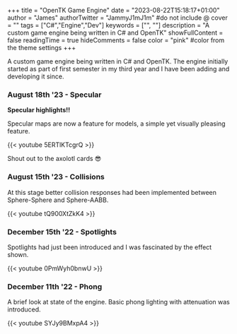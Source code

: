 +++
title = "OpenTK Game Engine"
date = "2023-08-22T15:18:17+01:00"
author = "James"
authorTwitter = "JammyJ1mJ1m" #do not include @
cover = ""
tags = ["C#","Engine","Dev"]
keywords = ["", ""]
description = "A custom game engine being written in C# and OpenTK"
showFullContent = false
readingTime = true
hideComments = false
color = "pink" #color from the theme settings
+++

A custom game engine being written in C# and OpenTK.
The engine initially started as part of first semester in my third year and I have been adding and developing it since.

### August 18th '23 - Specular
**Specular highlights!!**

Specular maps are now a feature for models, a simple yet visually pleasing feature. 

{{< youtube 5ERTlKTcgrQ >}}

Shout out to the axolotl cards 😎


### August 15th '23 - Collisions
At this stage better collision responses had been implemented between Sphere-Sphere and Sphere-AABB.

{{< youtube tQ900XtZkK4 >}}


### December 15th '22 - Spotlights
Spotlights had just been introduced and I was fascinated by the effect shown.

{{< youtube 0PmWyh0bnwU >}}

### December 11th '22 - Phong
A brief look at state of the engine.
Basic phong lighting with attenuation was introduced.

{{< youtube SYJy9BMxpA4 >}}